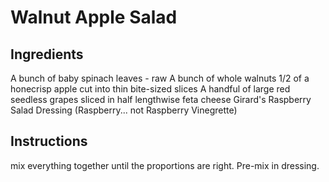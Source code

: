 # Walnut Apple Salad

## Ingredients

A bunch of baby spinach leaves - raw
A bunch of whole walnuts
1/2 of a honecrisp apple cut into thin bite-sized slices
A handful of large red seedless grapes sliced in half lengthwise
feta cheese
Girard's Raspberry Salad Dressing (Raspberry... not Raspberry Vinegrette)

## Instructions

mix everything together until the proportions are right.  Pre-mix in dressing.
